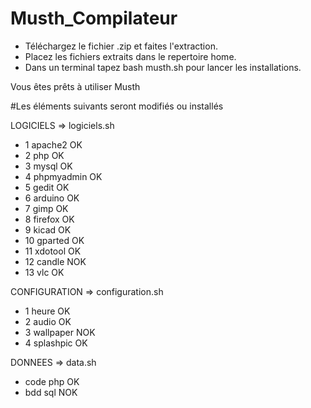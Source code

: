 # Musth_Compilateur

- Téléchargez le fichier .zip et faites l'extraction.
- Placez les fichiers extraits dans le repertoire home.
- Dans un terminal tapez bash musth.sh pour lancer les installations.

Vous êtes prêts à utiliser Musth


#Les éléments suivants seront modifiés ou installés

LOGICIELS => logiciels.sh
- 1 apache2       OK
- 2 php           OK
- 3 mysql         OK
- 4 phpmyadmin    OK
- 5 gedit         OK
- 6 arduino       OK
- 7 gimp          OK 
- 8 firefox       OK
- 9 kicad         OK
- 10 gparted      OK
- 11 xdotool      OK
- 12 candle       NOK
- 13 vlc          OK

CONFIGURATION => configuration.sh
- 1 heure         OK
- 2 audio         OK
- 3 wallpaper     NOK
- 4 splashpic     OK

DONNEES => data.sh
- code php        OK
- bdd sql         NOK
